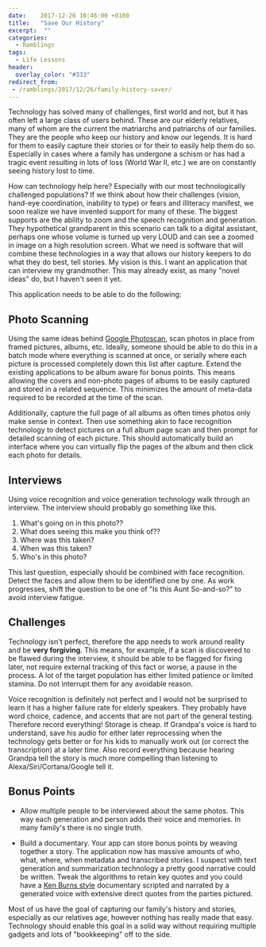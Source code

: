 ```yaml
---
date:    2017-12-26 10:46:00 +0100
title:   "Save Our History"
excerpt:  ""
categories:
  - Ramblings
tags:
  - Life Lessons
header:
  overlay_color: "#333"
redirect_from:
 - /ramblings/2017/12/26/family-history-saver/
---
```


Technology has solved many of challenges, first world and not, but it has often left a large class of users behind.  These are our elderly relatives, many of whom are the current the matriarchs and patriarchs of our families. They are the people who keep our history and know our legends.  It is hard for them to easily capture their stories or for their to easily help them do so.  Especially in cases where a family has undergone a schism or has had a tragic event resulting in lots of loss (World War II, etc.) we are on constantly seeing history lost to time.

How can technology help here?  Especially with our most technologically challenged populations?  If we think about how their challenges (vision, hand-eye coordination, inability to type) or fears and illiteracy manifest, we soon realize we have invented support for many of these.  The biggest supports are the ability to zoom and the speech recognition and generation.  They hypothetical grandparent in this scenario can talk to a digital assistant, perhaps one whose volume is turned up very LOUD and can see a zoomed in image on a high resolution screen.  What we need is software that will combine these technologies in a way that allows our history keepers to do what they do best, tell stories.  My vision is this.  I want an application that can interview my grandmother.  This may already exist, as many "novel ideas" do, but I haven't seen it yet.

This application needs to be able to do the following:

## Photo Scanning

Using the same ideas behind [Google Photoscan](https://support.google.com/photos/answer/7177983?hl=en), scan photos in place from framed pictures, albums, etc.  Ideally, someone should be able to do this in a batch mode where everything is scanned at once, or serially where each picture is processed completely down this list after capture.  Extend the existing applications to be album aware for bonus points.  This means allowing the covers and non-photo pages of albums to be easily captured and stored in a related sequence.  This minimizes the amount of meta-data required to be recorded at the time of the scan.

Additionally, capture the full page of all albums as often times photos only make sense in context.  Then use something akin to face recognition technology to detect pictures on a full album page scan and then prompt for detailed scanning of each picture.  This should automatically build an interface where you can virtually flip the pages of the album and then click each photo for details.

## Interviews

Using voice recognition and voice generation technology walk through an interview.  The interview should probably go something like this.

1. What's going on in this photo??
2. What does seeing this make you think of??
3. Where was this taken?
4. When was this taken?
5. Who's in this photo?

This last question, especially should be combined with face recognition.  Detect the faces and allow them to be identified one by one.  As work progresses, shift the question to be one of "Is this Aunt So-and-so?" to avoid interview fatigue.

## Challenges

Technology isn't perfect, therefore the app needs to work around reality and be **very forgiving**.  This means, for example, if a scan is discovered to be flawed during the interview, it should be able to be flagged for fixing later, not require external tracking of this fact or worse, a pause in the process.  A lot of the target population has either limited patience or limited stamina.  Do not interrupt them for any avoidable reason.

Voice recognition is definitely not perfect and I would not be surprised to learn it has a higher failure rate for elderly speakers.  They probably have word choice, cadence, and accents that are not part of the general testing.  Therefore record everything!  Storage is cheap.  If Grandpa's voice is hard to understand, save his audio for either later reprocessing when the technology gets better or for his kids to manually work out (or correct the transcription) at a later time.  Also record everything because hearing Grandpa tell the story is much more compelling than listening to Alexa/Siri/Cortana/Google tell it.

## Bonus Points

* Allow multiple people to be interviewed about the same photos.  This way each generation and person adds their voice and memories.  In many family's there is no single truth.

* Build a documentary.  Your app can store bonus points by weaving together a story.  The application now has massive amounts of who, what, where, when metadata and transcribed stories.  I suspect with text generation and summarization technology a pretty good narrative could be written.  Tweak the algorithms to retain key quotes and you could have a [Ken Burns style](https://en.wikipedia.org/wiki/Ken_Burns_effect) documentary scripted and narrated by a generated voice with extensive direct quotes from the parties pictured.

Most of us have the goal of capturing our family's history and stories, especially as our relatives age, however nothing has really made that easy.  Technology should enable this goal in a solid way without requiring multiple gadgets and lots of "bookkeeping" off to the side.
